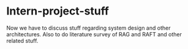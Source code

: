 # Intern-project-stuff
Now we have to discuss stuff regarding system design and other architectures. Also to do literature survey of RAG and RAFT and other related stuff.
